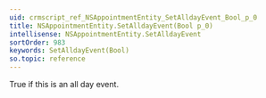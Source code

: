 ```yaml
---
uid: crmscript_ref_NSAppointmentEntity_SetAlldayEvent_Bool_p_0
title: NSAppointmentEntity.SetAlldayEvent(Bool p_0)
intellisense: NSAppointmentEntity.SetAlldayEvent
sortOrder: 983
keywords: SetAlldayEvent(Bool)
so.topic: reference
---
```



True if this is an all day event.


